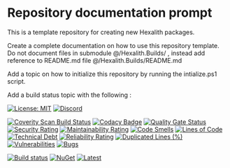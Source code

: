 # Repository documentation prompt

This is a template repository for creating new Hexalith packages.

Create a complete documentation on how to use this repository template. Do not document files in submodule @/Hexalith.Builds/ , instead add reference to README.md file @/Hexalith.Builds/README.md

Add a topic on how to initialize this repository by running the intialize.ps1 script.

Add a build status topic with the following :

[![License: MIT](https://img.shields.io/github/license/hexalith/hexalith.EventStores)](https://github.com/hexalith/hexalith/blob/main/LICENSE)
[![Discord](https://img.shields.io/discord/1063152441819942922?label=Discord&logo=discord&logoColor=white&color=d82679)](https://discordapp.com/channels/1102166958918610994/1102166958918610997)

[![Coverity Scan Build Status](https://scan.coverity.com/projects/27051/badge.svg)](https://scan.coverity.com/projects/hexalith-EventStores)
[![Codacy Badge](https://app.codacy.com/project/badge/Grade/11d3f1af6b0f4d168552c2626d588294)](https://app.codacy.com/gh/Hexalith/Hexalith.EventStores/dashboard?utm_source=gh&utm_medium=referral&utm_content=&utm_campaign=Badge_grade)
[![Quality Gate Status](https://sonarcloud.io/api/project_badges/measure?project=Hexalith_Hexalith.EventStores&metric=alert_status)](https://sonarcloud.io/summary/new_code?id=Hexalith_Hexalith.EventStores)
[![Security Rating](https://sonarcloud.io/api/project_badges/measure?project=Hexalith_Hexalith.EventStores&metric=security_rating)](https://sonarcloud.io/summary/new_code?id=Hexalith_Hexalith.EventStores)
[![Maintainability Rating](https://sonarcloud.io/api/project_badges/measure?project=Hexalith_Hexalith.EventStores&metric=sqale_rating)](https://sonarcloud.io/summary/new_code?id=Hexalith_Hexalith.EventStores)
[![Code Smells](https://sonarcloud.io/api/project_badges/measure?project=Hexalith_Hexalith.EventStores&metric=code_smells)](https://sonarcloud.io/summary/new_code?id=Hexalith_Hexalith.EventStores)
[![Lines of Code](https://sonarcloud.io/api/project_badges/measure?project=Hexalith_Hexalith.EventStores&metric=ncloc)](https://sonarcloud.io/summary/new_code?id=Hexalith_Hexalith.EventStores)
[![Technical Debt](https://sonarcloud.io/api/project_badges/measure?project=Hexalith_Hexalith.EventStores&metric=sqale_index)](https://sonarcloud.io/summary/new_code?id=Hexalith_Hexalith.EventStores)
[![Reliability Rating](https://sonarcloud.io/api/project_badges/measure?project=Hexalith_Hexalith.EventStores&metric=reliability_rating)](https://sonarcloud.io/summary/new_code?id=Hexalith_Hexalith.EventStores)
[![Duplicated Lines (%)](https://sonarcloud.io/api/project_badges/measure?project=Hexalith_Hexalith.EventStores&metric=duplicated_lines_density)](https://sonarcloud.io/summary/new_code?id=Hexalith_Hexalith.EventStores)
[![Vulnerabilities](https://sonarcloud.io/api/project_badges/measure?project=Hexalith_Hexalith.EventStores&metric=vulnerabilities)](https://sonarcloud.io/summary/new_code?id=Hexalith_Hexalith.EventStores)
[![Bugs](https://sonarcloud.io/api/project_badges/measure?project=Hexalith_Hexalith.EventStores&metric=bugs)](https://sonarcloud.io/summary/new_code?id=Hexalith_Hexalith.EventStores)

[![Build status](https://github.com/Hexalith/Hexalith.EventStores/actions/workflows/build-release.yml/badge.svg)](https://github.com/Hexalith/Hexalith.EventStores/actions)
[![NuGet](https://img.shields.io/nuget/v/Hexalith.EventStores.svg)](https://www.nuget.org/packages/Hexalith.EventStores)
[![Latest](https://img.shields.io/github/v/release/Hexalith/Hexalith.EventStores?include_prereleases&label=preview)](https://github.com/Hexalith/Hexalith.EventStores/pkgs/nuget/Hexalith.EventStores)